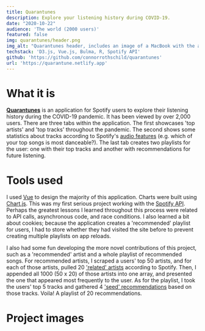 ```yaml
---
title: Quarantunes
description: Explore your listening history during COVID-19.
date: "2020-10-22"
audience: 'The world (2000 users)'
featured: false
img: quarantunes/header.png
img_alt: "Quarantunes header, includes an image of a MacBook with the application open."
techstack: 'D3.js, Vue.js, Bulma, R, Spotify API'
github: 'https://github.com/connorrothschild/quarantunes'
url: 'https://quarantune.netlify.app'
---
```


[<InlineImage :clickable=false src="projects/quarantunes/header.png" alt="Header"></InlineImage>](https://quarantune.netlify.app)

# What it is

[**Quarantunes**](https://quarantune.netlify.app) is an application for Spotify users to explore their listening history during the COVID-19 pandemic. It has been viewed by over 2,000 users.
There are three tabs within the application.
The first showcases 'top artists' and 'top tracks' throughout the pandemic. 
The second shows some statistics about tracks according to Spotify's [audio features](https://developer.spotify.com/documentation/web-api/reference/#endpoint-get-audio-features) (e.g. which of your top songs is most danceable?). 
The last tab creates two playlists for the user: one with their top tracks and another with recommendations for future listening.

# Tools used

I used [Vue](https://vuejs.org/) to design the majority of this application. Charts were built using [Chart.js](https://www.chartjs.org/). This was my first serious project working with the [Spotify API](https://developer.spotify.com/documentation/web-api/). Perhaps the greatest lessons I learned throughout this process were related to API calls, asynchronous code, and race conditions. I also learned a bit about cookies; because the application creates a 'recommended' playlist for users, I had to store whether they had visited the site before to prevent creating multiple playlists on app reloads.

I also had some fun developing the more novel contributions of this project, such as a 'recommended' artist and a whole playlist of recommended songs. For recommended artists, I scraped a users' top 50 artists, and for each of those artists, pulled 20 ['related' artists](https://developer.spotify.com/documentation/web-api/reference/#endpoint-get-an-artists-related-artists) according to Spotify. Then, I appended all 1000 (50 x 20) of those artists into one array, and presented the one that appeared most frequently to the user. As for the playlist, I took the users' top 5 tracks and gathered 4 ['seed' recommendations](https://developer.spotify.com/console/get-recommendations/) based on those tracks. Voila! A playlist of 20 recommendations.

# Project images

<ProjectImage src="projects/quarantunes/macbook.png" alt=""></ProjectImage>
<ProjectImage src="projects/quarantunes/side-by-side.png" alt=""></ProjectImage>
